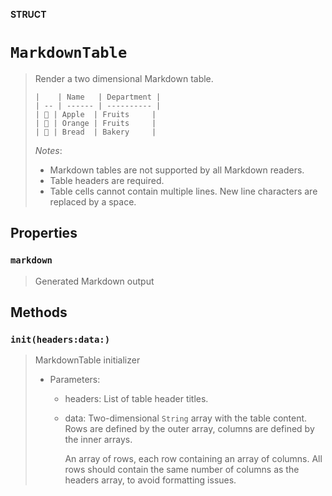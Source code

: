 **STRUCT**

# `MarkdownTable`

> Render a two dimensional Markdown table.
>
>     |    | Name   | Department |
>     | -- | ------ | ---------- |
>     | 🍏 | Apple  | Fruits     |
>     | 🍊 | Orange | Fruits     |
>     | 🥖 | Bread  | Bakery     |
>
> *Notes*:
> - Markdown tables are not supported by all Markdown readers.
> - Table headers are required.
> - Table cells cannot contain multiple lines. New line characters are replaced by a space.

## Properties
### `markdown`

> Generated Markdown output

## Methods
### `init(headers:data:)`

> MarkdownTable initializer
>
> - Parameters:
>   - headers: List of table header titles.
>   - data: Two-dimensional `String` array with the table content. Rows are defined by
>        the outer array, columns are defined by the inner arrays.
>
>        An array of rows, each row containing an array of columns. All rows should contain the same
>        number of columns as the headers array, to avoid formatting issues.
